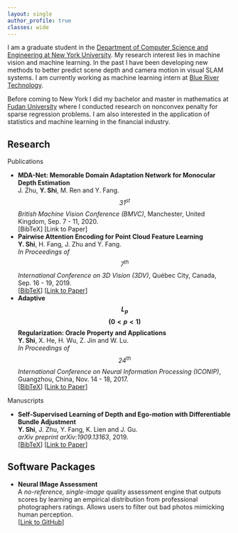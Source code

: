 ```yaml
---
layout: single
author_profile: true
classes: wide
--- 
```

I am a graduate student in the [Department of Computer Science and Engineering at New York University](https://engineering.nyu.edu/academics/departments/computer-science-and-engineering). My research interest lies in machine vision and machine learning. In the past I have been developing new methods to better predict scene depth and camera motion in visual SLAM systems. I am currently working as machine learning intern at [Blue River Technology](http://www.bluerivertechnology.com/).

Before coming to New York I did my bachelor and master in mathematics at [Fudan University](https://www.fudan.edu.cn/en/) where I conducted research on nonconvex penalty for sparse regression problems. I am also interested in the application of statistics and machine learning in the financial industry.

## Research  
Publications
+ **MDA-Net: Memorable Domain Adaptation Network for Monocular Depth Estimation**  
  J. Zhu, **Y. Shi**, M. Ren and Y. Fang.  
  _$$31^{st}$$ British Machine Vision Conference (BMVC)_, Manchester, United Kingdom, Sep. 7 - 11, 2020.  
  [BibTeX] [Link to Paper]
+ **Pairwise Attention Encoding for Point Cloud Feature Learning**  
  **Y. Shi**, H. Fang, J. Zhu and Y. Fang.  
  _In Proceedings of $$7^{th}$$ International Conference on 3D Vision (3DV)_, Québec City, Canada, Sep. 16 - 19, 2019.  
  \[[BibTeX](https://scholar.googleusercontent.com/scholar.bib?q=info:w2F1G5nTHSAJ:scholar.google.com/&output=citation&scisdr=CgXF0BE7EJr7ntEMk4A:AAGBfm0AAAAAXyYJi4BhNQPNsJSq5QmTRCPN8koxun9S&scisig=AAGBfm0AAAAAXyYJi_Qb5hS5O8gAnPPvamDabTvsGbtz&scisf=4&ct=citation&cd=-1&hl=en)\] \[[Link to Paper](https://ieeexplore.ieee.org/abstract/document/8885569)\]
+ **Adaptive $$L_p$$ $$(0<p<1)$$ Regularization: Oracle Property and Applications**  
  **Y. Shi**, X. He, H. Wu, Z. Jin and W. Lu.  
  _In Proceedings of $$24^{th}$$ International Conference on Neural Information Processing (ICONIP)_, Guangzhou, China, Nov. 14 - 18, 2017.  
  \[[BibTeX](https://scholar.googleusercontent.com/scholar.bib?q=info:zppXV03j_t8J:scholar.google.com/&output=citation&scisdr=CgXF0BE7EJr7ntECsFE:AAGBfm0AAAAAXyYHqFGoPT7aSERsr-5_4xd_WwgyHru0&scisig=AAGBfm0AAAAAXyYHqPnq6N7npML5WnpA1RAsxBVUCb3X&scisf=4&ct=citation&cd=-1&hl=en)\] \[[Link to Paper](https://link.springer.com/chapter/10.1007/978-3-319-70087-8_2)\]

Manuscripts
+ **Self-Supervised Learning of Depth and Ego-motion with Differentiable Bundle Adjustment**  
  **Y. Shi**, J. Zhu, Y. Fang, K. Lien and J. Gu.  
  _arXiv preprint arXiv:1909.13163_, 2019.  
  \[[BibTeX](https://scholar.googleusercontent.com/scholar.bib?q=info:HKoXf6x7pwYJ:scholar.google.com/&output=citation&scisdr=CgXF0BE7EJr7ntENiSw:AAGBfm0AAAAAXyYIkSx0QMVxidWKE9s8bsLeZtg8eCmk&scisig=AAGBfm0AAAAAXyYIkUh3CVP2atoxdlRMJ7ZrUbD7ipzL&scisf=4&ct=citation&cd=-1&hl=en)\] \[[Link to Paper](https://arxiv.org/abs/1909.13163)\]

## Software Packages
+ **Neural IMage Assessment**   
  A _no-reference, single-image_ quality assessment engine that outputs scores by learning an empirical distribution from professional photographers ratings. Allows users to filter out bad photos mimicking human perception.  
  \[[Link to GitHub](https://github.com/kentsyx/Neural-IMage-Assessment)\]
